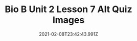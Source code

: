 ---
title: Bio B Unit 2 Lesson 7 Alt Quiz Images
date: 2021-02-08T23:42:43.991Z
permalink: /bio-b-u2-l7-alt-quiz-images.html
---
